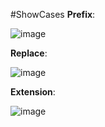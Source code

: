 #ShowCases
**Prefix**:

![image](https://github.com/user-attachments/assets/f02192be-007e-494d-8fdc-7ed2f3f1fe98)

**Replace**:

![image](https://github.com/user-attachments/assets/be30a0d7-6edc-4c69-a865-a37c6d517509)

**Extension**:

![image](https://github.com/user-attachments/assets/ad913dbd-668a-4b33-b0ce-d6da6179a391)
